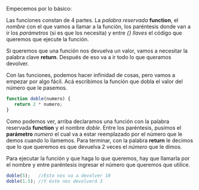 Empecemos por lo básico: 

Las funciones constan de 4 partes. La _palabra reservada_ **function**, el _nombre_ con el que vamos a llamar a la función, los paréntesis donde van a ir los _parámetros_ (si es que los necesita) y entre _{} llaves_ el código que queremos que ejecute la función.

Si queremos que una función nos devuelva un valor, vamos a necesitar la palabra clave **return**. Después de eso va a ir todo lo que queramos devolver.

Con las funciones, podemos hacer infinidad de cosas, pero vamos a empezar por algo fácil. Acá escribimos la función que dobla el valor del número que le pasemos.

```javascript
function doble(numero) {
   return 2 * numero;
}
```

Como podemos ver, arriba declaramos una función con la palabra reservada **function** y el nombre _doble_. Entre los paréntesis, pusimos el **parámetro** _numero_ el cual va a estar reemplazado por el número que le demos cuando lo llamemos. Para terminar, con la palabra **return** le decimos que lo que queremos es que devuelva 2 veces el _número_ que le dimos.

Para ejecutar la función y que haga lo que queremos, hay que llamarla por el nombre y entre paréntesis ingresar el número que queremos que utilice.

```javascript
doble(5);   //Esto nos va a devolver 10
doble(1.5); //Y éste nos devolverá 3
```
